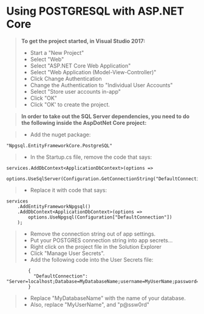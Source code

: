Using POSTGRESQL with ASP.NET Core
==================================


> **To get the project started, in Visual Studio 2017:**
> * Start a "New Project"
> * Select "Web"
> * Select "ASP.NET Core Web Application"
> * Select "Web Application (Model-View-Controller)"
> * Click Change Authentication
> * Change the Authentication to "Individual User Accounts"
> * Select "Store user accounts in-app"
> * Click "OK"
> * Click "OK' to create the project.

> **In order to take out the SQL Server dependencies, you need to do the following inside the AspDotNet Core project:**

> * Add the nuget package: 

    "Npgsql.EntityFrameworkCore.PostgreSQL"

> * In the Startup.cs file, remove the code that says:

	services.AddDbContext<ApplicationDbContext>(options =>
		options.UseSqlServer(Configuration.GetConnectionString("DefaultConnection")));

> * Replace it with code that says:

	services
		.AddEntityFrameworkNpgsql()
		.AddDbContext<ApplicationDbContext>(options =>
			options.UseNpgsql(Configuration["DefaultConnection"])
		);

> * Remove the connection string out of app settings.
> * Put your POSTGRES connection string into app secrets...
> * Right click on the project file in the Solution Explorer
> * Click "Manage User Secrets".
> * Add the following code into the User Secrets file:

			{
			  "DefaultConnection": "Server=localhost;Database=MyDatabaseName;username=MyUserName;password=p@ssw0rd"
			}

> * Replace "MyDatabaseName" with the name of your database.
> * Also, replace "MyUserName", and "p@ssw0rd"

